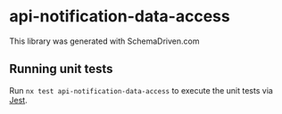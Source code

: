 
# api-notification-data-access

This library was generated with SchemaDriven.com

## Running unit tests

Run `nx test api-notification-data-access` to execute the unit tests via [Jest](https://jestjs.io).

